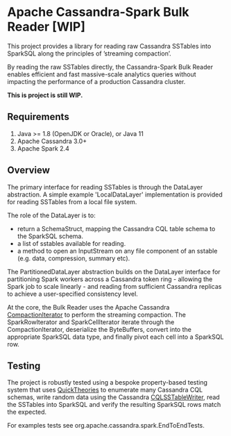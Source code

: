 # Apache Cassandra-Spark Bulk Reader [WIP]

This project provides a library for reading raw Cassandra SSTables into SparkSQL along the principles of ’streaming compaction’.

By reading the raw SSTables directly, the Cassandra-Spark Bulk Reader enables efficient and fast massive-scale analytics queries without impacting the performance of a production Cassandra cluster. 

**This is project is still WIP.**

Requirements
------------
  1. Java >= 1.8 (OpenJDK or Oracle), or Java 11
  2. Apache Cassandra 3.0+
  3. Apache Spark 2.4

Overview
--------------------------------------

The primary interface for reading SSTables is through the DataLayer abstraction. A simple example 'LocalDataLayer' implementation is provided for reading SSTables from a local file system.

The role of the DataLayer is to:
 - return a SchemaStruct, mapping the Cassandra CQL table schema to the SparkSQL schema.
 - a list of sstables available for reading.
 - a method to open an InputStream on any file component of an sstable (e.g. data, compression, summary etc).

The PartitionedDataLayer abstraction builds on the DataLayer interface for partitioning Spark workers across a Cassandra token ring - allowing the Spark job to scale linearly - and reading from sufficient Cassandra replicas to achieve a user-specified consistency level.

At the core, the Bulk Reader uses the Apache Cassandra [CompactionIterator](https://github.com/mariusae/cassandra/blob/master/src/java/org/apache/cassandra/io/CompactionIterator.java) to perform the streaming compaction. The SparkRowIterator and SparkCellIterator iterate through the CompactionIterator, deserialize the ByteBuffers, convert into the appropriate SparkSQL data type, and finally pivot each cell into a SparkSQL row.
  
Testing
---------

The project is robustly tested using a bespoke property-based testing system that uses [QuickTheories](https://github.com/quicktheories/QuickTheories) to enumerate many Cassandra CQL schemas, write random data using the Cassandra [CQLSSTableWriter](https://github.com/apache/cassandra/blob/trunk/src/java/org/apache/cassandra/io/sstable/CQLSSTableWriter.java), read the SSTables into SparkSQL and verify the resulting SparkSQL rows match the expected.  

For examples tests see org.apache.cassandra.spark.EndToEndTests.
